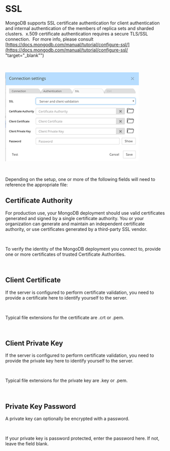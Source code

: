 # SSL

MongoDB supports SSL certificate authentication for client authentication and internal authentication of the members of replica sets and sharded clusters.&nbsp; x.509 certificate authentication requires a secure TLS/SSL connection.&nbsp; For more info, please consult [https://docs.mongodb.com/manual/tutorial/configure-ssl/](<https://docs.mongodb.com/manual/tutorial/configure-ssl/> "target=\"\_blank\"")

&nbsp;

![MongoDB connection SSL](<lib/MongoDB%20connection%20SSL.png>)

&nbsp;

Depending on the setup, one or more of the following fields will need to reference the appropriate file:

## Certificate Authority

For production use, your MongoDB deployment should use valid certificates generated and signed by a single certificate authority. You or your organization can generate and maintain an independent certificate authority, or use certificates generated by a third-party SSL vendor.

&nbsp;

To verify the identity of the MongoDB deployment you connect to, provide one or more certificates of trusted Certificate Authorities.

&nbsp;

## Client Certificate

If the server is configured to perform certificate validation, you need to provide a certificate here to identify yourself to the server.

&nbsp;

Typical file extensions for the certificate are .crt or .pem.

&nbsp;

## Client Private Key

If the server is configured to perform certificate validation, you need to provide the private key here to identify yourself to the server.

&nbsp;

Typical file extensions for the private key are .key or .pem.

&nbsp;

## Private Key Password

A private key can optionally be encrypted with a password.

&nbsp;

If your private key is password protected, enter the password here. If not, leave the field blank.

